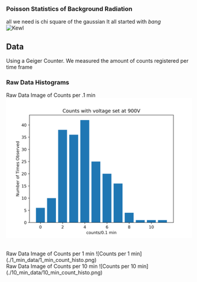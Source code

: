 ### Poisson Statistics of Background Radiation
all we need is chi square of the gaussian
It all started with *bang* <br/>
![Kewl](https://media.giphy.com/media/YT83GILU8epmAfKk2R/giphy.gif)

## Data
Using a Geiger Counter. We measured the amount of counts registered per time frame <br/>
### Raw Data Histograms
Raw Data Image of Counts per .1 min
![Counts per .1 min](./6_sec_data/6_second_count_histo.png)

<br/>
Raw Data Image of Counts per 1 min
![Counts per 1 min](./1_min_data/1_min_count_histo.png)

<br/>
Raw Data Image of Counts per 10 min
![Counts per 10 min](./10_min_data/10_min_count_histo.png)
